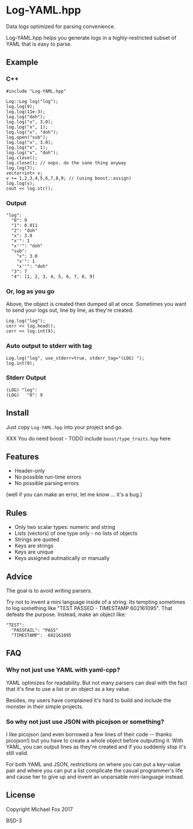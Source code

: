 
Log-YAML.hpp
===============

Data logs optimized for parsing convenience.

Log-YAML.hpp helps you generate logs in a highly-restricted subset of YAML that
is easy to parse.

Example
---------

### C++

    #include "Log-YAML.hpp"
    
    Log::Log log("log");
    log.log(9);
    log.log(11e-3);
    log.log("doh");
    log.log("x", 3.0);
    log.log("x", 1);
    log.log("x", "doh");
    log.open("sub");
    log.log("x", 3.0);
    log.log("x", 1);
    log.log("x", "doh");
    log.close();
    log.close(); // oops. do the sane thing anyway
    log.log(7);
    vector<int> v; 
    v += 1,2,3,4,5,6,7,8,9; // (using boost::assign)
    log.log(v);
    cout << log.str();

### Output

    "log":
      "0": 9
      "1": 0.011
      "2": "doh"
      "x": 3.0
      "x'": 1
      "x''": "doh"
      "sub":
        "x": 3.0
        "x'": 1
        "x''": "doh"
      "3": 7
      "4": [1, 2, 3, 4, 5, 6, 7, 8, 9] 


### Or, log as you go

Above, the object is created then dumped all at once. Sometimes you want to send
your logs out, line by line, as they're created.

    Log.log("log");
    cerr << log.head();
    cerr << log.int(9);

### Auto output to stderr with tag

    Log.log("log", use_stderr=true, stderr_tag="(LOG) ");
    log.int(9);

### Stderr Output

    (LOG) "log":
    (LOG)   "0": 9
    
Install
--------

Just copy `Log-YAML.hpp` into your project and go.

XXX You do need boost - TODO include `boost/type_traits.hpp` here

Features
----------

* Header-only
* No possible run-time errors
* No possible parsing errors

(well if you can make an error, let me know ... it's a bug.)

Rules
------

* Only two scalar types: numeric and string
* Lists (vectors) of one type only - no lists of objects
* Strings are quoted
* Keys are strings
* Keys are unique
* Keys assigned autmatically or manually

Advice
-------

The goal is to avoid writing parsers.

Try not to invent a mini language inside of a string. Its tempting sometimes to log something like "TEST PASSED - TIMESTAMP 602161095". That defeats the purpose. Instead, make an object like:

    "TEST":
      "PASSFAIL": "PASS"
      "TIMESTAMP":  602161095

FAQ
---

### Why not just use YAML with yaml-cpp?

YAML optimizes for readability. But not many parsers can deal with the fact that it's fine to use a list or an object as a key value.

Besides, my users have complained it's hard to build and include the monster in their simple projects.

### So why not just use JSON with picojson or something?

I like picojson (and even borrowed a few lines of their code -- thanks picojson!) but you have to create a whole object before outputting it. With YAML, you can output lines as they're created and if you suddenly stop it's still valid.

For both YAML and JSON, restrictions on where you can put a key-value pair and where you can put a list complicate the casual programmer's life and cause her to give up and invent an unparsable mini-language instead.


License
--------

Copyright Michael Fox 2017

BSD-3
